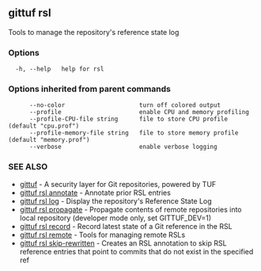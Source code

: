 ## gittuf rsl

Tools to manage the repository's reference state log

### Options

```
  -h, --help   help for rsl
```

### Options inherited from parent commands

```
      --no-color                     turn off colored output
      --profile                      enable CPU and memory profiling
      --profile-CPU-file string      file to store CPU profile (default "cpu.prof")
      --profile-memory-file string   file to store memory profile (default "memory.prof")
      --verbose                      enable verbose logging
```

### SEE ALSO

* [gittuf](gittuf.md)	 - A security layer for Git repositories, powered by TUF
* [gittuf rsl annotate](gittuf_rsl_annotate.md)	 - Annotate prior RSL entries
* [gittuf rsl log](gittuf_rsl_log.md)	 - Display the repository's Reference State Log
* [gittuf rsl propagate](gittuf_rsl_propagate.md)	 - Propagate contents of remote repositories into local repository (developer mode only, set GITTUF_DEV=1)
* [gittuf rsl record](gittuf_rsl_record.md)	 - Record latest state of a Git reference in the RSL
* [gittuf rsl remote](gittuf_rsl_remote.md)	 - Tools for managing remote RSLs
* [gittuf rsl skip-rewritten](gittuf_rsl_skip-rewritten.md)	 - Creates an RSL annotation to skip RSL reference entries that point to commits that do not exist in the specified ref

